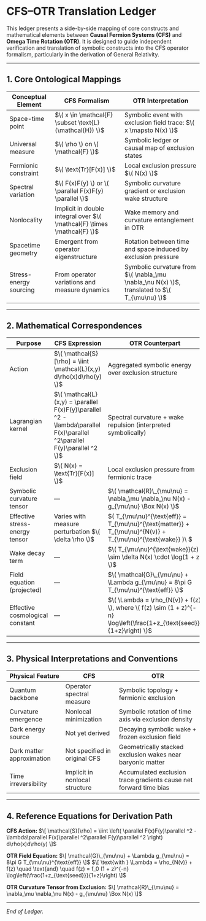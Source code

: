 # CFS–OTR Translation Ledger

This ledger presents a side-by-side mapping of core constructs and mathematical elements between **Causal Fermion Systems (CFS)** and **Omega Time Rotation (OTR)**. It is designed to guide independent verification and translation of symbolic constructs into the CFS operator formalism, particularly in the derivation of General Relativity.

---

## 1. Core Ontological Mappings

| Conceptual Element        | CFS Formalism                                      | OTR Interpretation                                                                 |
|---------------------------|----------------------------------------------------|-------------------------------------------------------------------------------------|
| Space-time point          | $\( x \in \mathcal{F} \subset \text{L}(\mathcal{H}) \)$ | Symbolic event with exclusion field trace: $\( x \mapsto N(x) \)$                   |
| Universal measure         | $\( \rho \) on \( \mathcal{F} \)$                    | Symbolic ledger or causal map of exclusion states                                 |
| Fermionic constraint      | $\( \text{Tr}[F(x)] \)$                              | Local exclusion pressure $\( N(x) \)$                                                |
| Spectral variation        | $\( F(x)F(y) \) or \( \parallel F(x)F(y) \parallel \)$             | Symbolic curvature gradient or exclusion wake structure                           |
| Nonlocality               | Implicit in double integral over $\( \mathcal{F} \times \mathcal{F} \)$ | Wake memory and curvature entanglement in OTR                                   |
| Spacetime geometry        | Emergent from operator eigenstructure              | Rotation between time and space induced by exclusion pressure                      |
| Stress-energy sourcing    | From operator variations and measure dynamics      | Symbolic curvature from $\( \nabla_\mu \nabla_\nu N(x) \)$, translated to $\( T_{\mu\nu} \)$ |

---

## 2. Mathematical Correspondences

| Purpose                          | CFS Expression                                                         | OTR Counterpart                                                                 |
|----------------------------------|------------------------------------------------------------------------|----------------------------------------------------------------------------------|
| Action                           | $\( \mathcal{S}[\rho] = \iint \mathcal{L}(x,y) d\rho(x)d\rho(y) \)$    | Aggregated symbolic energy over exclusion structure |
| Lagrangian kernel                | $\( \mathcal{L}(x,y) = \parallel F(x)F(y)\parallel ^2 - \lambda\parallel F(x)\parallel ^2\parallel F(y)\parallel ^2 \)$ | Spectral curvature + wake repulsion (interpreted symbolically) |
| Exclusion field                  | $\( N(x) = \text{Tr}[F(x)] \)$                                         | Local exclusion pressure from fermionic trace |
| Symbolic curvature tensor        | —                                                                      | $\( \mathcal{R}\_{\mu\nu} = \nabla_\mu \nabla_\nu N(x) - g_{\mu\nu} \Box N(x) \)$ |
| Effective stress-energy tensor   | Varies with measure perturbation $\( \delta \rho \)$                   | $\( T_{\mu\nu}^{\text{eff}} = T_{\mu\nu}^{\text{matter}} + T_{\mu\nu}^{N(v)} + T_{\mu\nu}^{\text{wake}} \)\ $ |
| Wake decay term                  | —                                                                      | $\( T_{\mu\nu}^{\text{wake}}(z) \sim \delta N(x) \cdot \log(1 + z) \)$ |
| Field equation (projected)       | —                                                                      | $\( \mathcal{G}\_{\mu\nu} + \Lambda g_{\mu\nu} = 8\pi G T_{\mu\nu}^{\text{eff}} \)$ |
| Effective cosmological constant  | —                                                                      | $\( \Lambda = \rho_{N(v)} + f(z) \), where \( f(z) \sim (1 + z)^{-n} \log\left(\frac{1+z_{\text{seed}}}{1+z}\right) \)$ |

---

## 3. Physical Interpretations and Conventions

| Physical Feature               | CFS                              | OTR                                                                 |
|-------------------------------|-----------------------------------|----------------------------------------------------------------------|
| Quantum backbone               | Operator spectral measure         | Symbolic topology + fermionic exclusion                             |
| Curvature emergence            | Nonlocal minimization             | Symbolic rotation of time axis via exclusion density                |
| Dark energy source             | Not yet derived                  | Decaying symbolic wake + frozen exclusion field                      |
| Dark matter approximation      | Not specified in original CFS    | Geometrically stacked exclusion wakes near baryonic matter          |
| Time irreversibility           | Implicit in nonlocal structure    | Accumulated exclusion trace gradients cause net forward time bias   |

---

## 4. Reference Equations for Derivation Path

**CFS Action:**
$\[
\mathcal{S}[\rho] = \iint \left( \parallel F(x)F(y)\parallel ^2 - \lambda\parallel F(x)\parallel ^2\parallel F(y)\parallel ^2 \right) d\rho(x)d\rho(y)
\]$

**OTR Field Equation:**
$\[
\mathcal{G}\_{\mu\nu} + \Lambda g_{\mu\nu} = 8\pi G T_{\mu\nu}^{\text{eff}}
\]$
$\[
\text{with } \Lambda = \rho_{N(v)} + f(z)
\quad \text{and} \quad
f(z) = f_0 (1 + z)^{-n} \log\left(\frac{1+z_{\text{seed}}}{1+z}\right)
\]$

**OTR Curvature Tensor from Exclusion:**
$\[
\mathcal{R}\_{\mu\nu} = \nabla_\mu \nabla_\nu N(x) - g_{\mu\nu} \Box N(x)
\]$

---

*End of Ledger.*


